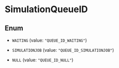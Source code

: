 

# SimulationQueueID

## Enum


* `WAITING` (value: `"QUEUE_ID_WAITING"`)

* `SIMULATIONJOB` (value: `"QUEUE_ID_SIMULATIONJOB"`)

* `NULL` (value: `"QUEUE_ID_NULL"`)



